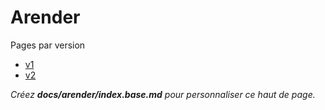 # Arender

Pages par version

- [v1](./v1/index)
- [v2](./v2/index)

_Créez **docs/arender/index.base.md** pour personnaliser ce haut de page._
